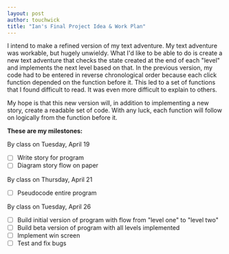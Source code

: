 ```yaml
---
layout: post
author: touchwick
title: "Ian's Final Project Idea & Work Plan"
---
```


I intend to make a refined version of my text adventure. My text adventure was workable, but hugely unwieldy. What I'd like to be able to do is create a new text adventure that checks the state created at the end of each "level" and implements the next level based on that. In the previous version, my code had to be entered in reverse chronological order because each click function depended on the function before it. This led to a set of functions that I found difficult to read. It was even more difficult to explain to others.

My hope is that this new version will, in addition to implementing a new story, create a readable set of code. With any luck, each function will follow on logically from the function before it. 

**These are my milestones:**

By class on Tuesday, April 19

- [ ] Write story for program
- [ ] Diagram story flow on paper

By class on Thursday, April 21

- [ ] Pseudocode entire program

By class on Tuesday, April 26

- [ ] Build initial version of program with flow from "level one" to "level two"
- [ ] Build beta version of program with all levels implemented
- [ ] Implement win screen
- [ ] Test and fix bugs
